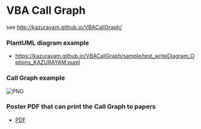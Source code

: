 # VBA Call Graph


see http://kazurayam.github.io/VBACallGraph/

### PlantUML diagram example

- https://kazurayam.github.io/VBACallGraph/sample/test_writeDiagram_Options_KAZURAYAM.puml

### Call Graph example 

![PNG](https://kazurayam.github.io/VBACallGraph/sample/test_writeDiagram_Options_KAZURAYAM.png)

### Poster PDF that can print the Call Graph to papers

- [PDF](https://kazurayam.github.io/VBACallGraph/sample/test_writeDiagram_Options_KAZURAYAM-poster.pdf)

